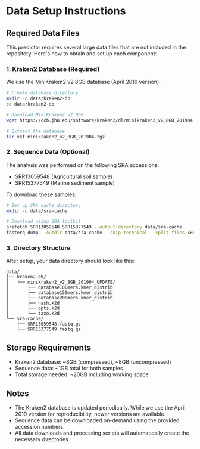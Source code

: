 # Data Setup Instructions

## Required Data Files

This predictor requires several large data files that are not included in the repository. Here's how to obtain and set up each component:

### 1. Kraken2 Database (Required)
We use the MiniKraken2 v2 8GB database (April 2019 version):
```bash
# Create database directory
mkdir -p data/kraken2-db
cd data/kraken2-db

# Download MiniKraken2 v2 8GB
wget https://ccb.jhu.edu/software/kraken2/dl/minikraken2_v2_8GB_201904.tgz

# Extract the database
tar xzf minikraken2_v2_8GB_201904.tgz
```

### 2. Sequence Data (Optional)
The analysis was performed on the following SRA accessions:
- SRR13059548 (Agricultural soil sample)
- SRR15377549 (Marine sediment sample)

To download these samples:
```bash
# Set up SRA cache directory
mkdir -p data/sra-cache

# Download using SRA toolkit
prefetch SRR13059548 SRR15377549 --output-directory data/sra-cache
fasterq-dump --outdir data/sra-cache --skip-technical --split-files SRR13059548 SRR15377549
```

### 3. Directory Structure
After setup, your data directory should look like this:
```
data/
├── kraken2-db/
│   └── minikraken2_v2_8GB_201904_UPDATE/
│       ├── database100mers.kmer_distrib
│       ├── database150mers.kmer_distrib
│       ├── database200mers.kmer_distrib
│       ├── hash.k2d
│       ├── opts.k2d
│       └── taxo.k2d
└── sra-cache/
    ├── SRR13059548.fastq.gz
    └── SRR15377549.fastq.gz
```

## Storage Requirements
- Kraken2 database: ~8GB (compressed), ~8GB (uncompressed)
- Sequence data: ~1GB total for both samples
- Total storage needed: ~20GB including working space

## Notes
- The Kraken2 database is updated periodically. While we use the April 2019 version for reproducibility, newer versions are available.
- Sequence data can be downloaded on-demand using the provided accession numbers.
- All data downloads and processing scripts will automatically create the necessary directories.